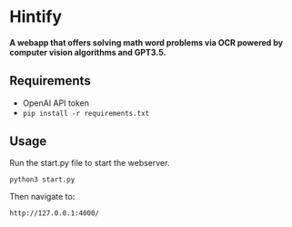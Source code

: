 Hintify
=======

#### A webapp that offers solving math word problems via OCR powered by computer vision algorithms and GPT3.5.

Requirements
------------
- OpenAI API token
- `pip install -r requirements.txt`

Usage
-----
Run the start.py file to start the webserver.

	python3 start.py
 
Then navigate to:

	http://127.0.0.1:4000/
